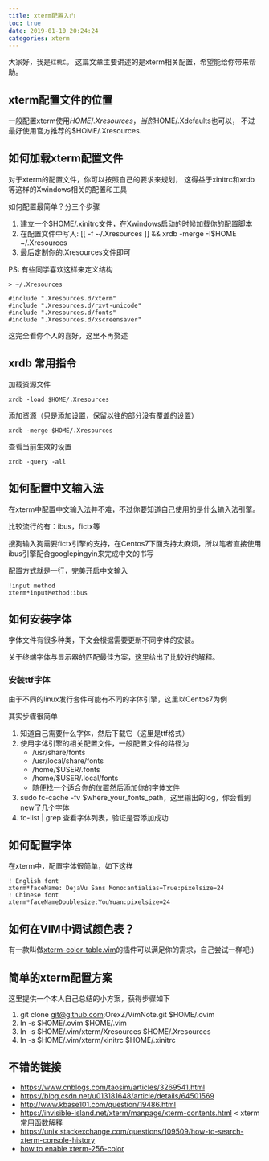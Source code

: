 ```yaml
---
title: xterm配置入门
toc: true
date: 2019-01-10 20:24:24
categories: xterm
---
```


大家好，我是`红桃C`。
这篇文章主要讲述的是xterm相关配置，希望能给你带来帮助。


## xterm配置文件的位置

一般配置xterm使用$HOME/.Xresources，当然$HOME/.Xdefaults也可以，
不过最好使用官方推荐的$HOME/.Xresources.

## 如何加载xterm配置文件

对于xterm的配置文件，你可以按照自己的要求来规划，
这得益于xinitrc和xrdb等这样的Xwindows相关的配置和工具

如何配置最简单？分三个步骤

1. 建立一个$HOME/.xinitrc文件，在Xwindows启动的时候加载你的配置脚本
2. 在配置文件中写入:
    [[ -f ~/.Xresources ]] && xrdb -merge -I$HOME ~/.Xresources
3. 最后定制你的.Xresources文件即可


PS: 有些同学喜欢这样来定义结构

    > ~/.Xresources

    #include ".Xresources.d/xterm"
    #include ".Xresources.d/rxvt-unicode"
    #include ".Xresources.d/fonts"
    #include ".Xresources.d/xscreensaver"

这完全看你个人的喜好，这里不再赘述

## xrdb 常用指令

加载资源文件

    xrdb -load $HOME/.Xresources

添加资源（只是添加设置，保留以往的部分没有覆盖的设置）

    xrdb -merge $HOME/.Xresources

查看当前生效的设置

    xrdb -query -all


## 如何配置中文输入法

在xterm中配置中文输入法并不难，不过你要知道自己使用的是什么输入法引擎。

比较流行的有：ibus，fictx等

搜狗输入狗需要fictx引擎的支持，在Centos7下面支持太麻烦，所以笔者直接使用
ibus引擎配合googlepingyin来完成中文的书写

配置方式就是一行，完美开启中文输入

    !input method
    xterm*inputMethod:ibus


## 如何安装字体

字体文件有很多种类，下文会根据需要更新不同字体的安装。

关于终端字体与显示器的匹配最佳方案，[这里][1]给出了比较好的解释。

### 安装ttf字体

由于不同的linux发行套件可能有不同的字体引擎，这里以Centos7为例

其实步骤很简单

1. 知道自己需要什么字体，然后下载它（这里是ttf格式）
2. 使用字体引擎的相关配置文件，一般配置文件的路径为
    - /usr/share/fonts
    - /usr/local/share/fonts
    - /home/$USER/.fonts
    - /home/$USER/.local/fonts
    - 随便找一个适合你的位置然后添加你的字体文件
3. sudo fc-cache -fv $where\_your\_fonts\_path，这里输出的log，你会看到new了几个字体
4. fc-list | grep <yourFonts> 查看字体列表，验证是否添加成功


## 如何配置字体

在xterm中，配置字体很简单，如下这样

    ! English font
    xterm*faceName: DejaVu Sans Mono:antialias=True:pixelsize=24
    ! Chinese font
    xterm*faceNameDoublesize:YouYuan:pixelsize=24

## 如何在VIM中调试颜色表？

有一款叫做[xterm-color-table.vim][2]的插件可以满足你的需求，自己尝试一样吧:)


## 简单的xterm配置方案

这里提供一个本人自己总结的小方案，获得步骤如下

1. git clone git@github.com:OrexZ/VimNote.git $HOME/.ovim
2. ln -s $HOME/.ovim $HOME/.vim
2. ln -s $HOME/.vim/xterm/Xresources $HOME/.Xresources
3. ln -s $HOME/.vim/xterm/xinitrc    $HOME/.xinitrc


## 不错的链接

- https://www.cnblogs.com/taosim/articles/3269541.html
- https://blog.csdn.net/u013181648/article/details/64501569
- http://www.kbase101.com/question/19486.html
- https://invisible-island.net/xterm/manpage/xterm-contents.html < xterm常用函数解释
- https://unix.stackexchange.com/questions/109509/how-to-search-xterm-console-history
- [how to enable xterm-256-color](https://blog.csdn.net/origin_lee/article/details/39141769)


[1]: https://blog.csdn.net/diy534/article/details/7327213
[2]: https://vimawesome.com/plugin/xterm-color-table-vim

